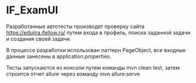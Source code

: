 # IF_ExamUI
Разработанные автотесты производят проверку сайта https://edujira.ifellow.ru/ 
путем входа в профиль, поиска заданной задачи и создания своей задачи.

В процессе разработки использован паттерн PageObject, 
все входные данные занесены в application.properties.

Тесты запускаются из консоли путем команды mvn clean test,
затем строится отчет allure через команду mvn allure:serve
